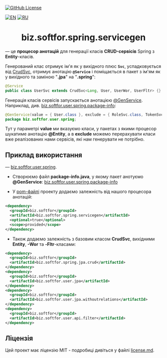 [![GitHub License](https://img.shields.io/github/license/ovsyannykov/biz.softfor)](license.md)

[![EN](https://img.shields.io/badge/EN-blue)](readme.md)
[![RU](https://img.shields.io/badge/RU-black)](readme.ru.md)

<h1 align="center">biz.softfor.spring.servicegen</h1>

— це **процесор анотацій** для генерації класів **CRUD-сервісів** Spring з
**Entity**-класів.

Генерований клас отримує ім'я як у вихідного плюс **``Svc``**, успадковується від
[CrudSvc](../biz.softfor.spring.jpa.crud/src/main/java/biz/softfor/spring/jpa/crud/CrudSvc.java),
отримує анотацію **```@Service```** і поміщається в пакет з ім'ям як у
вихідного та заміною "**.jpa**" на "**.spring**":
```java
@Service
public class UserSvc extends CrudSvc<Long, User, UserWor, UserFltr> {}
```

Генерація класів сервісів запускається анотацією
[@GenService](src/main/java/biz/softfor/spring/servicegen/GenService.java).
Наприклад, див. [biz.softfor.user.spring.package-info](../biz.softfor.user.spring/src/main/java/biz/softfor/user/spring/package-info.java):
```java
@GenService(value = { User.class }, exclude = { RoleSvc.class, TokenSvc.class, UserGroupSvc.class })
package biz.softfor.user.spring;
```
Тут у параметрі **value** ми вказуємо класи, у пакетах з якими процесор
шукатиме анотацію **@Entity**, а в **exclude** можемо перерахувати класи
вже реалізованих нами сервісів, які нам генерувати не потрібно.

## Приклад використання

— [biz.softfor.user.spring](../biz.softfor.user.spring).

- Створюємо файл **package-info.java**, у якому пакет анотуємо **@GenService**:
[biz.softfor.user.spring.package-info](../biz.softfor.user.spring/src/main/java/biz/softfor/user/spring/package-info.java)

- У [pom-файлі](../biz.softfor.user.spring/pom.xml) проекту додаємо
залежність від нашого процесора анотацій:
```xml
<dependency>
  <groupId>biz.softfor</groupId>
  <artifactId>biz.softfor.spring.servicegen</artifactId>
  <optional>true</optional>
  <scope>provided</scope>
</dependency>
```

- Також додаємо залежність з базовим класом **CrudSvc**, вихідними **Entity**,
**-Wor** та **-Fltr**-класами:
```xml
<dependency>
  <groupId>biz.softfor</groupId>
  <artifactId>biz.softfor.spring.jpa.crud</artifactId>
</dependency>
<dependency>
  <groupId>biz.softfor</groupId>
  <artifactId>biz.softfor.user.jpa</artifactId>
</dependency>
<dependency>
  <groupId>biz.softfor</groupId>
  <artifactId>biz.softfor.user.jpa.withoutrelations</artifactId>
</dependency>
<dependency>
  <groupId>biz.softfor</groupId>
  <artifactId>biz.softfor.user.api.filter</artifactId>
</dependency>
```

## Ліцензія

Цей проект має ліцензію MIT - подробиці дивіться у файлі [license.md](license.md).
